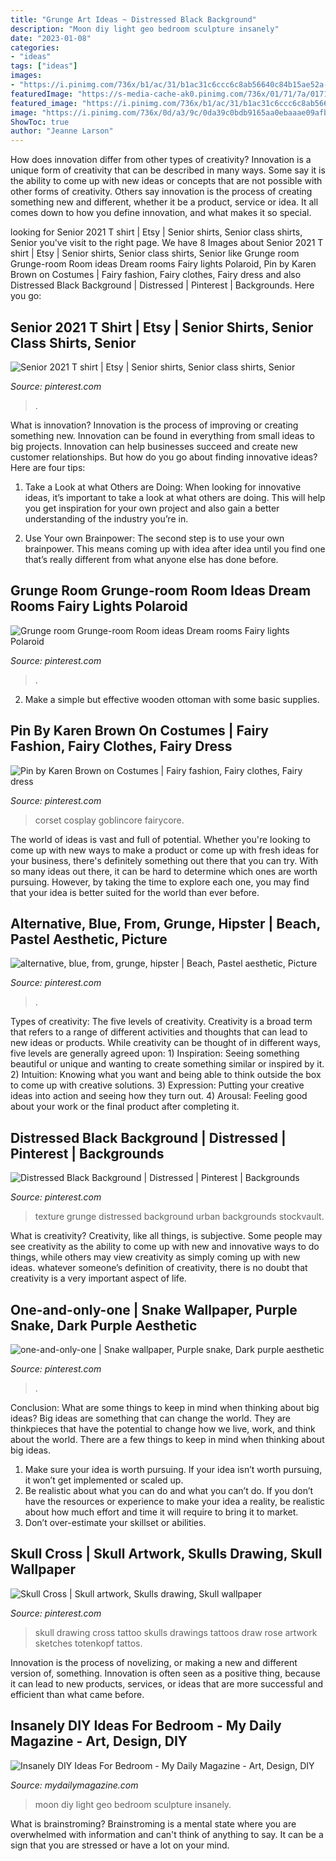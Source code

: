 ```yaml
---
title: "Grunge Art Ideas ~ Distressed Black Background"
description: "Moon diy light geo bedroom sculpture insanely"
date: "2023-01-08"
categories:
- "ideas"
tags: ["ideas"]
images:
- "https://i.pinimg.com/736x/b1/ac/31/b1ac31c6ccc6c8ab56640c84b15ae52a--tattos-skull.jpg"
featuredImage: "https://s-media-cache-ak0.pinimg.com/736x/01/71/7a/01717aafa5ec6c202a1b009fe49cb0ef.jpg"
featured_image: "https://i.pinimg.com/736x/b1/ac/31/b1ac31c6ccc6c8ab56640c84b15ae52a--tattos-skull.jpg"
image: "https://i.pinimg.com/736x/0d/a3/9c/0da39c0bdb9165aa0ebaaae09afbf170--summer-vibes-summer-sunset.jpg"
ShowToc: true
author: "Jeanne Larson"
---
```



How does innovation differ from other types of creativity?
Innovation is a unique form of creativity that can be described in many ways. Some say it is the ability to come up with new ideas or concepts that are not possible with other forms of creativity. Others say innovation is the process of creating something new and different, whether it be a product, service or idea. It all comes down to how you define innovation, and what makes it so special.

	

		
looking for Senior 2021 T shirt | Etsy | Senior shirts, Senior class shirts, Senior you've visit to the right page. We have 8 Images about Senior 2021 T shirt | Etsy | Senior shirts, Senior class shirts, Senior like Grunge room Grunge-room Room ideas Dream rooms Fairy lights Polaroid, Pin by Karen Brown on Costumes | Fairy fashion, Fairy clothes, Fairy dress and also Distressed Black Background | Distressed | Pinterest | Backgrounds. Here you go:
		
    
## Senior 2021 T Shirt | Etsy | Senior Shirts, Senior Class Shirts, Senior

<img loading=lazy src="https://i.pinimg.com/736x/1a/66/ff/1a66ffbbb2badf2615be247be03a0dc7.jpg" onerror="this.onerror=null;this.src='https://tse4.mm.bing.net/th?id=OIP.Xult8nPJmgOI0bCd3zFi_wHaJ3&amp;pid=15.1';" alt="Senior 2021 T shirt | Etsy | Senior shirts, Senior class shirts, Senior">

_Source: pinterest.com_

>. 

	

What is innovation?
Innovation is the process of improving or creating something new. Innovation can be found in everything from small ideas to big projects. Innovation can help businesses succeed and create new customer relationships. But how do you go about finding innovative ideas? Here are four tips:
1. Take a Look at what Others are Doing: When looking for innovative ideas, it’s important to take a look at what others are doing. This will help you get inspiration for your own project and also gain a better understanding of the industry you’re in.

2. Use Your own Brainpower: The second step is to use your own brainpower. This means coming up with idea after idea until you find one that’s really different from what anyone else has done before.


    
## Grunge Room Grunge-room Room Ideas Dream Rooms Fairy Lights Polaroid

<img loading=lazy src="https://i.pinimg.com/736x/92/73/fc/9273fcf816b5b35bafd7c039aa7b04b0.jpg" onerror="this.onerror=null;this.src='https://tse1.mm.bing.net/th?id=OIP.ZO6RoQh-wEpOJpqIAI4_7QHaNK&amp;pid=15.1';" alt="Grunge room Grunge-room Room ideas Dream rooms Fairy lights Polaroid">

_Source: pinterest.com_

>. 

	

2. Make a simple but effective wooden ottoman with some basic supplies.

    
## Pin By Karen Brown On Costumes | Fairy Fashion, Fairy Clothes, Fairy Dress

<img loading=lazy src="https://i.pinimg.com/736x/e5/5a/4e/e55a4e19a4aa076be0d44a989f2a69f7.jpg" onerror="this.onerror=null;this.src='https://tse3.mm.bing.net/th?id=OIP.n6a9A4AnClkoxlazyRS-NQHaLH&amp;pid=15.1';" alt="Pin by Karen Brown on Costumes | Fairy fashion, Fairy clothes, Fairy dress">

_Source: pinterest.com_

>corset cosplay goblincore fairycore. 

	

The world of ideas is vast and full of potential. Whether you're looking to come up with new ways to make a product or come up with fresh ideas for your business, there's definitely something out there that you can try. With so many ideas out there, it can be hard to determine which ones are worth pursuing. However, by taking the time to explore each one, you may find that your idea is better suited for the world than ever before.

    
## Alternative, Blue, From, Grunge, Hipster | Beach, Pastel Aesthetic, Picture

<img loading=lazy src="https://i.pinimg.com/736x/0d/a3/9c/0da39c0bdb9165aa0ebaaae09afbf170--summer-vibes-summer-sunset.jpg" onerror="this.onerror=null;this.src='https://tse4.mm.bing.net/th?id=OIP.Zi-AWJfRbRYNX-d3tLdStAHaJ4&amp;pid=15.1';" alt="alternative, blue, from, grunge, hipster | Beach, Pastel aesthetic, Picture">

_Source: pinterest.com_

>. 

	

Types of creativity: The five levels of creativity.
Creativity is a broad term that refers to a range of different activities and thoughts that can lead to new ideas or products. While creativity can be thought of in different ways, five levels are generally agreed upon: 1) Inspiration: Seeing something beautiful or unique and wanting to create something similar or inspired by it. 
2) Intuition: Knowing what you want and being able to think outside the box to come up with creative solutions. 
3) Expression: Putting your creative ideas into action and seeing how they turn out. 
4) Arousal: Feeling good about your work or the final product after completing it.

    
## Distressed Black Background | Distressed | Pinterest | Backgrounds

<img loading=lazy src="https://s-media-cache-ak0.pinimg.com/736x/01/71/7a/01717aafa5ec6c202a1b009fe49cb0ef.jpg" onerror="this.onerror=null;this.src='https://tse1.mm.bing.net/th?id=OIP.jBtTatQoMWjrEpUW_VuMkwHaKL&amp;pid=15.1';" alt="Distressed Black Background | Distressed | Pinterest | Backgrounds">

_Source: pinterest.com_

>texture grunge distressed background urban backgrounds stockvault. 

	

What is creativity?
Creativity, like all things, is subjective. Some people may see creativity as the ability to come up with new and innovative ways to do things, while others may view creativity as simply coming up with new ideas. whatever someone’s definition of creativity, there is no doubt that creativity is a very important aspect of life.

    
## One-and-only-one | Snake Wallpaper, Purple Snake, Dark Purple Aesthetic

<img loading=lazy src="https://i.pinimg.com/736x/c8/e4/fb/c8e4fbdb87e6006c8ba369d9a693ba08.jpg" onerror="this.onerror=null;this.src='https://tse2.mm.bing.net/th?id=OIP.vfyIZz_BYTpT6p-YKU5d4QAAAA&amp;pid=15.1';" alt="one-and-only-one | Snake wallpaper, Purple snake, Dark purple aesthetic">

_Source: pinterest.com_

>. 

	

Conclusion: What are some things to keep in mind when thinking about big ideas?
Big ideas are something that can change the world. They are thinkpieces that have the potential to change how we live, work, and think about the world. There are a few things to keep in mind when thinking about big ideas. 
1. Make sure your idea is worth pursuing. If your idea isn’t worth pursuing, it won’t get implemented or scaled up. 
2. Be realistic about what you can do and what you can’t do. If you don’t have the resources or experience to make your idea a reality, be realistic about how much effort and time it will require to bring it to market. 
3. Don’t over-estimate your skillset or abilities.

    
## Skull Cross | Skull Artwork, Skulls Drawing, Skull Wallpaper

<img loading=lazy src="https://i.pinimg.com/736x/b1/ac/31/b1ac31c6ccc6c8ab56640c84b15ae52a--tattos-skull.jpg" onerror="this.onerror=null;this.src='https://tse2.mm.bing.net/th?id=OIP.bj0yvY6xMYODqGPqj4uKiAHaJ9&amp;pid=15.1';" alt="Skull Cross | Skull artwork, Skulls drawing, Skull wallpaper">

_Source: pinterest.com_

>skull drawing cross tattoo skulls drawings tattoos draw rose artwork sketches totenkopf tattos. 

	

Innovation is the process of novelizing, or making a new and different version of, something. Innovation is often seen as a positive thing, because it can lead to new products, services, or ideas that are more successful and efficient than what came before.

    
## Insanely DIY Ideas For Bedroom - My Daily Magazine - Art, Design, DIY

<img loading=lazy src="https://mydailymagazine.com/wp-content/uploads/2016/10/Geo-Moon-Light-Sculpture.jpg" onerror="this.onerror=null;this.src='https://tse4.mm.bing.net/th?id=OIP.fpY9ks8m3W-VKt2JXqXJ9AHaLH&amp;pid=15.1';" alt="Insanely DIY Ideas For Bedroom - My Daily Magazine - Art, Design, DIY">

_Source: mydailymagazine.com_

>moon diy light geo bedroom sculpture insanely. 

	

What is brainstroming? Brainstroming is a mental state where you are overwhelmed with information and can't think of anything to say. It can be a sign that you are stressed or have a lot on your mind.

